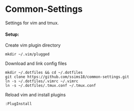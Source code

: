 # Common-Settings
Settings for vim and tmux.

#### Setup:

Create vim plugin directory
```
mkdir ~/.vim/plugged
```

Download and link config files
```
mkdir ~/.dotfiles && cd ~/.dotfiles 
git clone https://github.com/ssims18/common-settings.git
ln -s ~/.dotfiles/.vimrc ~/.vimrc
ln -s ~/.dotfiles/.tmux.conf ~/.tmux.conf
```
Reload vim and install plugins
```
:PlugInstall
```
